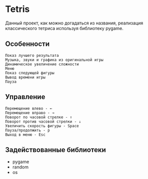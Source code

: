 # Tetris
Данный проект, как можно догадаться из названия, реализация классического тетриса используя библиотеку pygame.
## Особенности
```
Показ лучшего результата
Музыка, звуки и графика из оригинальной игры
Динамическое увеличение сложности
Меню
Показ следующей фигуры
Вывод времени игры
Пауза
```
## Управление
```
Перемещение влево - ←
Перемещение вправо - →
Поворот по часовой стрелке - ↑
Поворот против часовой стрелки - ↓
Увеличить скорость фигуры - Space
Пауза/продолжить - p
Выход в меню - Esc
```
## Задействованные библиотеки
* pygame
* random
* os
